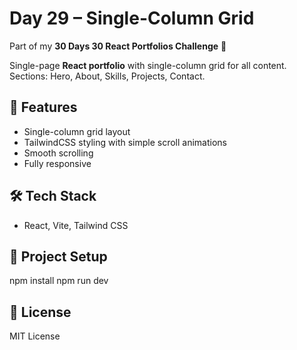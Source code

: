 # Day 29 – Single-Column Grid

Part of my **30 Days 30 React Portfolios Challenge** 🚀

Single-page **React portfolio** with single-column grid for all content. Sections: Hero, About, Skills, Projects, Contact.

## 🌟 Features
- Single-column grid layout
- TailwindCSS styling with simple scroll animations
- Smooth scrolling
- Fully responsive

## 🛠️ Tech Stack
- React, Vite, Tailwind CSS

## 📂 Project Setup
npm install
npm run dev

## 📜 License
MIT License

